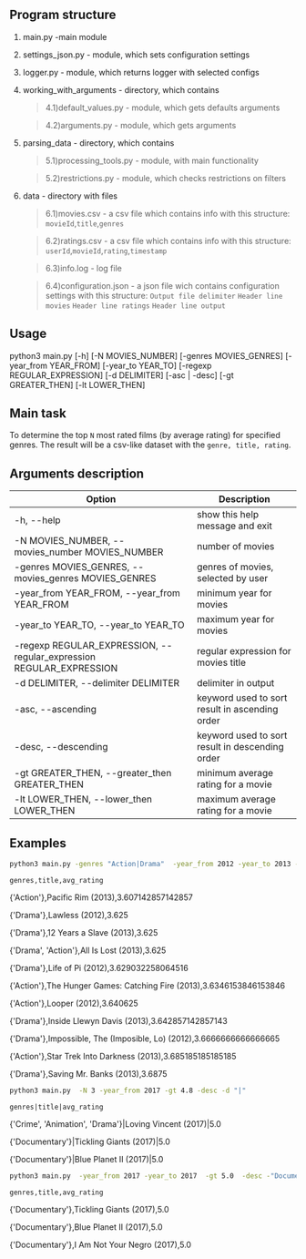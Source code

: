 ## Program structure
1) main.py -main module

2) settings_json.py - module, which sets configuration settings

3) logger.py - module, which returns logger with selected configs

4) working_with_arguments - directory, which contains

   >4.1)default_values.py - module, which gets defaults arguments 
   
   >4.2)arguments.py - module, which gets arguments


5) parsing_data - directory, which contains

   >5.1)processing_tools.py - module, with main functionality
   
   >5.2)restrictions.py - module, which checks restrictions on filters


6) data - directory with files

   >6.1)movies.csv - a csv file which contains info with this structure: `movieId`,`title`,`genres`
   
   >6.2)ratings.csv - a csv file which contains info with this structure: `userId`,`movieId`,`rating`,`timestamp`
   
   >6.3)info.log - log file
   
   >6.4)configuration.json -  a json file wich contains configuration settings with this structure:
   `Output file delimiter`
  `Header line movies`
   `Header line ratings`
    `Header line output`

## Usage


python3  main.py [-h] [-N MOVIES_NUMBER] [-genres MOVIES_GENRES] [-year_from YEAR_FROM] [-year_to YEAR_TO] 
[-regexp REGULAR_EXPRESSION] [-d DELIMITER] [-asc | -desc] [-gt GREATER_THEN] [-lt LOWER_THEN]

## Main task

To determine the top `N` most rated films (by average rating) for specified genres. The result will be a csv-like dataset with the `genre, title, rating`.


## Arguments description


| Option        | Description   |
| ------------- | ------------- |
| -h, --help  | show this help message and exit  |
|  -N MOVIES_NUMBER, --movies_number MOVIES_NUMBER  |   number of movies  |
|  -genres MOVIES_GENRES, --movies_genres MOVIES_GENRES  |  genres of movies, selected by user  |
|  -year_from YEAR_FROM, --year_from YEAR_FROM |    minimum year for movies |
|    -year_to YEAR_TO, --year_to YEAR_TO |    maximum year for movies |
|   -regexp REGULAR_EXPRESSION, --regular_expression REGULAR_EXPRESSION |  regular expression for movies title  |
|    -d DELIMITER, --delimiter DELIMITER|   delimiter in output |
|   -asc, --ascending|   keyword used to sort result in ascending order |
|  -desc, --descending|   keyword used to sort result in descending order|
|   -gt GREATER_THEN, --greater_then GREATER_THEN|   minimum average rating for a movie |
|  -lt LOWER_THEN, --lower_then LOWER_THEN|  maximum average rating for a movie|



## Examples

```bash
python3 main.py -genres "Action|Drama"  -year_from 2012 -year_to 2013 -lt 3.7 -gt 3.6 -asc
```
`genres,title,avg_rating`

{'Action'},Pacific Rim (2013),3.607142857142857

{'Drama'},Lawless (2012),3.625

{'Drama'},12 Years a Slave (2013),3.625

{'Drama', 'Action'},All Is Lost (2013),3.625

{'Drama'},Life of Pi (2012),3.629032258064516

{'Action'},The Hunger Games: Catching Fire (2013),3.6346153846153846

{'Action'},Looper (2012),3.640625

{'Drama'},Inside Llewyn Davis (2013),3.642857142857143

{'Drama'},Impossible, The (Imposible, Lo) (2012),3.6666666666666665

{'Action'},Star Trek Into Darkness (2013),3.685185185185185

{'Drama'},Saving Mr. Banks (2013),3.6875

```bash
python3 main.py  -N 3 -year_from 2017 -gt 4.8 -desc -d "|"
```
`genres|title|avg_rating`

{'Crime', 'Animation', 'Drama'}|Loving Vincent (2017)|5.0

{'Documentary'}|Tickling Giants (2017)|5.0

{'Documentary'}|Blue Planet II (2017)|5.0
```bash
python3 main.py  -year_from 2017 -year_to 2017  -gt 5.0  -desc -"Documentary"
```
`genres,title,avg_rating`

{'Documentary'},Tickling Giants (2017),5.0

{'Documentary'},Blue Planet II (2017),5.0

{'Documentary'},I Am Not Your Negro (2017),5.0



